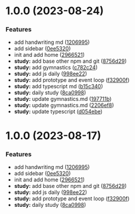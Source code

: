 # 1.0.0 (2023-08-24)


### Features

* add handwriting md ([1206995](https://github.com/ZTH520/blog/commit/120699572b0a7bbd985098ce1a944dfa483d4093))
* add sidebar ([0ee5320](https://github.com/ZTH520/blog/commit/0ee53208823488bea2757432df8b828fbcaaffc7))
* init and add home ([2966521](https://github.com/ZTH520/blog/commit/296652114aefc6b83b2b73e2f770a18223199b78))
* **study:** add base other npm and git ([8756d29](https://github.com/ZTH520/blog/commit/8756d29f0f03e0b934ec924de57f10d89aa38da2))
* **study:** add gymnastics ([c782c24](https://github.com/ZTH520/blog/commit/c782c24a560e71a139ec78ff0f9014918ffa2d30))
* **study:** add js daily ([998ee22](https://github.com/ZTH520/blog/commit/998ee2216f7b097754049a1459f87d8f036bd1f8))
* **study:** add prototype and event loop ([f32900f](https://github.com/ZTH520/blog/commit/f32900ff273831bc72f246f325b9779da8eac5f5))
* **study:** add typescript md ([b15c340](https://github.com/ZTH520/blog/commit/b15c340c62486bf198670e7cbd846f97b325a7f4))
* **study:** daily study ([8ca0998](https://github.com/ZTH520/blog/commit/8ca09983427dc3fa1da3155dcef2d75c14b4ee9b))
* **study:** update gymnastics.md ([197711b](https://github.com/ZTH520/blog/commit/197711b5e74ceb7312bd5f211c82af88d6426367))
* **study:** update gymnastics.md ([2206ef8](https://github.com/ZTH520/blog/commit/2206ef8d43e0992e684d3fbcfaa3856f650ef41c))
* **study:** update typescript ([d054ebe](https://github.com/ZTH520/blog/commit/d054ebeca05b7a6f7443e32e604293639665c74a))



# 1.0.0 (2023-08-17)


### Features

* add handwriting md ([1206995](https://github.com/ZTH520/blog/commit/120699572b0a7bbd985098ce1a944dfa483d4093))
* add sidebar ([0ee5320](https://github.com/ZTH520/blog/commit/0ee53208823488bea2757432df8b828fbcaaffc7))
* init and add home ([2966521](https://github.com/ZTH520/blog/commit/296652114aefc6b83b2b73e2f770a18223199b78))
* **study:** add base other npm and git ([8756d29](https://github.com/ZTH520/blog/commit/8756d29f0f03e0b934ec924de57f10d89aa38da2))
* **study:** add js daily ([998ee22](https://github.com/ZTH520/blog/commit/998ee2216f7b097754049a1459f87d8f036bd1f8))
* **study:** add prototype and event loop ([f32900f](https://github.com/ZTH520/blog/commit/f32900ff273831bc72f246f325b9779da8eac5f5))
* **study:** daily study ([8ca0998](https://github.com/ZTH520/blog/commit/8ca09983427dc3fa1da3155dcef2d75c14b4ee9b))



